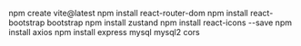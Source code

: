 npm create vite@latest
npm install react-router-dom
npm install react-bootstrap bootstrap
npm install zustand
npm install react-icons --save
npm install axios
npm install  express mysql mysql2 cors


